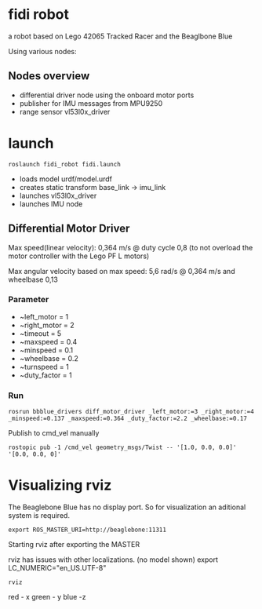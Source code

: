 # fidi robot

a robot based on Lego 42065 Tracked Racer and the Beaglbone Blue

Using various nodes:


## Nodes overview

* differential driver node using the onboard motor ports
* publisher for IMU messages from MPU9250
* range sensor vl53l0x_driver

# launch

`roslaunch fidi_robot fidi.launch`

* loads model urdf/model.urdf
* creates static transform base_link -> imu_link
* launches vl53l0x_driver
* launches IMU node


## Differential Motor Driver

Max speed(linear velocity): 0,364 m/s @ duty cycle 0,8 (to not overload the motor controller with the Lego PF L motors)
           
Max angular velocity based on max speed: 5,6 rad/s @ 0,364 m/s and wheelbase 0,13

### Parameter

* ~left_motor = 1
* ~right_motor = 2
* ~timeout = 5
* ~maxspeed = 0.4
* ~minspeed = 0.1
* ~wheelbase = 0.2
* ~turnspeed = 1
* ~duty_factor = 1

### Run

`rosrun bbblue_drivers diff_motor_driver _left_motor:=3 _right_motor:=4 _minspeed:=0.137 _maxspeed:=0.364 _duty_factor:=2.2 _wheelbase:=0.17`

Publish to cmd_vel manually

`rostopic pub -1 /cmd_vel geometry_msgs/Twist -- '[1.0, 0.0, 0.0]' '[0.0, 0.0, 0]'`


# Visualizing rviz

The Beaglebone Blue has no display port. So for visualization an aditional system is required.

`export ROS_MASTER_URI=http://beaglebone:11311`

Starting rviz after exporting the MASTER

rviz has issues with other localizations. (no model shown)
export LC_NUMERIC="en_US.UTF-8"

`rviz`

red - x green - y blue -z
